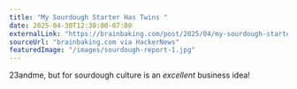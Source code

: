 ```yaml
---
title: "My Sourdough Starter Has Twins "
date: 2025-04-30T12:30:00-07:00
externalLink: "https://brainbaking.com/post/2025/04/my-sourdough-starter-has-twins/"
sourceUrl: "brainbaking.com via HackerNews"
featuredImage: "/images/sourdough-report-1.jpg"
---
```


23andme, but for sourdough culture is an _excellent_ business idea!